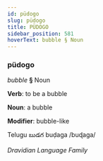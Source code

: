 ```yaml
---
id: püdogo
slug: püdogo
title: PÜDOGO
sidebar_position: 581
hoverText: bubble § Noun
---
```


### püdogo

*bubble* **§** Noun

**Verb**: to be a bubble

**Noun**: a bubble

**Modifier**: bubble-like

Telugu బుడగ buḍaga /buɖaga/

*Dravidian Language Family*